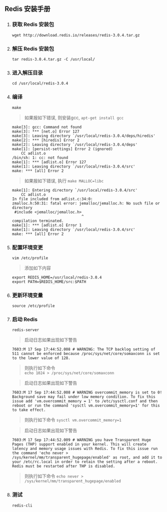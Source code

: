 ## Redis 安装手册

1. ### 获取 Redis 安装包  
	`wget http://download.redis.io/releases/redis-3.0.4.tar.gz`

2. ### 解压 Redis 安装包   
	`tar redis-3.0.4.tar.gz -C /usr/local/`

3. ### 进入解压目录
	`cd /usr/local/redis-3.0.4` 

4. ### 编译  
	`make`  

	> 如果报如下错误, 则安装gcc, `apt-get install gcc`
	```
	make[3]: gcc: Command not found
	make[3]: *** [net.o] Error 127
	make[3]: Leaving directory `/usr/local/redis-3.0.4/deps/hiredis'
	make[2]: *** [hiredis] Error 2
	make[2]: Leaving directory `/usr/local/redis-3.0.4/deps'
	make[1]: [persist-settings] Error 2 (ignored)
    	CC adlist.o
	/bin/sh: 1: cc: not found
	make[1]: *** [adlist.o] Error 127
	make[1]: Leaving directory `/usr/local/redis-3.0.4/src'
	make: *** [all] Error 2
	```   

	> 如果报如下错误, 执行 `make MALLOC=libc`
	```
	make[1]: Entering directory `/usr/local/redis-3.0.4/src'
	    CC adlist.o
	In file included from adlist.c:34:0:
	zmalloc.h:50:31: fatal error: jemalloc/jemalloc.h: No such file or directory
	 #include <jemalloc/jemalloc.h>
	                               ^
	compilation terminated.
	make[1]: *** [adlist.o] Error 1
	make[1]: Leaving directory `/usr/local/redis-3.0.4/src'
	make: *** [all] Error 2
	```  

5. ### 配置环境变更  
	`vim /etc/profile`  
	> 添加如下内容 
	```
	export REDIS_HOME=/usr/local/redis-3.0.4
	export PATH=$REDIS_HOME/src:$PATH
	```
6. ### 更新环境变量  
	`source /etc/profile`  
  
7. ### 启动 Redis  
	`redis-server`  
	> 启动日志如果出现如下警告
	```
	7603:M 17 Sep 17:44:52.008 # WARNING: The TCP backlog setting of 511 cannot be enforced because /proc/sys/net/core/somaxconn is set to the lower value of 128.
	```
	> 则执行如下命令  
	`echo 1024 > /proc/sys/net/core/somaxconn`  

	> 启动日志如果出现如下警告  
	```
	7603:M 17 Sep 17:44:52.008 # WARNING overcommit_memory is set to 0! Background save may fail under low memory condition. To fix this issue add 'vm.overcommit_memory = 1' to /etc/sysctl.conf and then reboot or run the command 'sysctl vm.overcommit_memory=1' for this to take effect.
	```
	> 则执行如下命令
	`sysctl vm.overcommit_memory=1`
	
	> 启动日志如果出现如下警告  
	```
	7603:M 17 Sep 17:44:52.009 # WARNING you have Transparent Huge Pages (THP) support enabled in your kernel. This will create latency and memory usage issues with Redis. To fix this issue run the command 'echo never > /sys/kernel/mm/transparent_hugepage/enabled' as root, and add it to your /etc/rc.local in order to retain the setting after a reboot. Redis must be restarted after THP is disabled.
	```  
	> 则执行如下命令
	`echo never > /sys/kernel/mm/transparent_hugepage/enabled`

8. ### 测试
	`redis-cli`